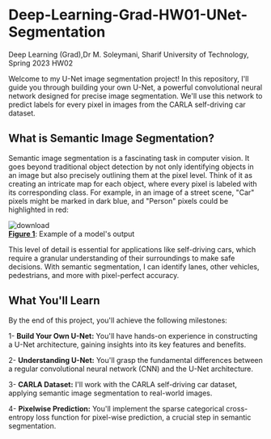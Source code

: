 # Deep-Learning-Grad-HW01-UNet-Segmentation
Deep Learning (Grad),Dr M. Soleymani, Sharif University of Technology, Spring 2023 HW02

Welcome to my U-Net image segmentation project! In this repository, I'll guide you through building your own U-Net, a powerful convolutional neural network designed for precise image segmentation. We'll use this network to predict labels for every pixel in images from the CARLA self-driving car dataset.

## What is Semantic Image Segmentation?
Semantic image segmentation is a fascinating task in computer vision. It goes beyond traditional object detection by not only identifying objects in an image but also precisely outlining them at the pixel level. Think of it as creating an intricate map for each object, where every pixel is labeled with its corresponding class. For example, in an image of a street scene, "Car" pixels might be marked in dark blue, and "Person" pixels could be highlighted in red:

![download](https://github.com/hamidrezayaghobi/Deep-Learning-Grad-HW02-UNet-Segmentation/assets/59170724/4e48f2f8-782d-4152-82ef-4dcada0a2221) </br>
<u><b>Figure 1</u></b>: Example of a model's output<be>

This level of detail is essential for applications like self-driving cars, which require a granular understanding of their surroundings to make safe decisions. With semantic segmentation, I can identify lanes, other vehicles, pedestrians, and more with pixel-perfect accuracy.

## What You'll Learn
By the end of this project, you'll achieve the following milestones:

1- **Build Your Own U-Net:** You'll have hands-on experience in constructing a U-Net architecture, gaining insights into its key features and benefits.

2- **Understanding U-Net:** You'll grasp the fundamental differences between a regular convolutional neural network (CNN) and the U-Net architecture.

3- **CARLA Dataset:** I'll work with the CARLA self-driving car dataset, applying semantic image segmentation to real-world images.

4- **Pixelwise Prediction:** You'll implement the sparse categorical cross-entropy loss function for pixel-wise prediction, a crucial step in semantic segmentation.
